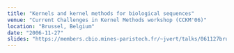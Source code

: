 ```yaml
---
title: "Kernels and kernel methods for biological sequences"
venue: "Current Challenges in Kernel Methods workshop (CCKM'06)"
location: "Brussel, Belgium"
date: "2006-11-27"
slides: "https://members.cbio.mines-paristech.fr/~jvert/talks/061127bruxelles/bruxelles.pdf"
---
```

